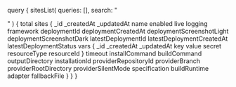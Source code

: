 query {
    sitesList(
        queries: [],
        search: "<SEARCH>"
    ) {
        total
        sites {
            _id
            _createdAt
            _updatedAt
            name
            enabled
            live
            logging
            framework
            deploymentId
            deploymentCreatedAt
            deploymentScreenshotLight
            deploymentScreenshotDark
            latestDeploymentId
            latestDeploymentCreatedAt
            latestDeploymentStatus
            vars {
                _id
                _createdAt
                _updatedAt
                key
                value
                secret
                resourceType
                resourceId
            }
            timeout
            installCommand
            buildCommand
            outputDirectory
            installationId
            providerRepositoryId
            providerBranch
            providerRootDirectory
            providerSilentMode
            specification
            buildRuntime
            adapter
            fallbackFile
        }
    }
}
